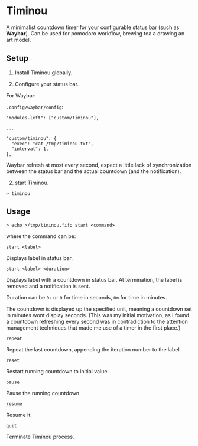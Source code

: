 # Timinou

A minimalist countdown timer for your configurable status bar (such as **Waybar**). Can be used for pomodoro workflow, brewing tea a drawing an art model.

## Setup

1. Install Timinou globally.

2. Configure your status bar.

For Waybar:

`.config/waybar/config`:
```
"modules-left": ["custom/timinou"],

...

"custom/timinou": {
  "exec": "cat /tmp/timinou.txt",
  "interval": 1,
},
```

Waybar refresh at most every second, expect a little lack of synchronization between the status bar and the actual countdown (and the notification).

2. start Timinou.

`> timinou`

## Usage

`> echo >/tmp/timinou.fifo start <command>`

where the command can be:

`start <label>`

Displays label in status bar.

`start <label> <duration>`

Displays label with a countdown in status bar. At termination, the label is removed and a notification is sent.

Duration can be `0s` or `0` for time in seconds, `0m` for time in minutes.

The countdown is displayed up the specified unit, meaning a countdown set in minutes wont display seconds. (This was my initial motivation, as I found a countdown refreshing every second  was in contradiction to the attention management techniques that made me use of a timer in the first place.)

`repeat`

Repeat the last countdown, appending the iteration number to the label.

`reset`

Restart running countdown to initial value.

`pause`

Pause the running countdown.

`resume`

Resume it.

`quit`

Terminate Timinou process.

